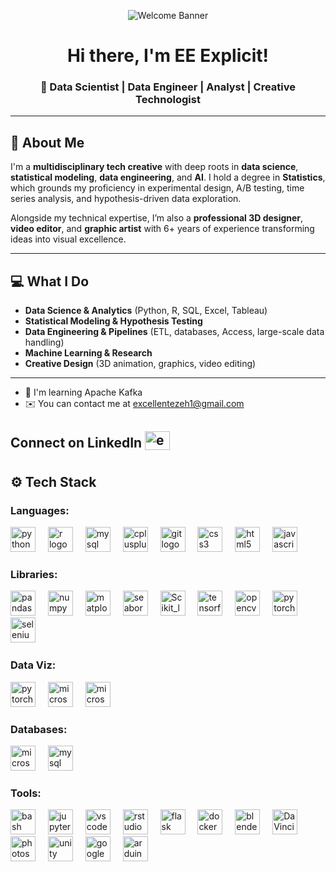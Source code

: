 <!-- Banner -->
<p align="center">
  <img src="https://github.com/eeexplicit1/eeexplicit1/blob/main/banner.gif" alt="Welcome Banner" />
</p>

<h1 align="center">Hi there, I'm EE Explicit!</h1>
<h3 align="center">🚀 Data Scientist | Data Engineer | Analyst | Creative Technologist</h3>

---

## 👋 About Me

I'm a **multidisciplinary tech creative** with deep roots in **data science**, **statistical modeling**, **data engineering**, and **AI**. I hold a degree in **Statistics**, which grounds my proficiency in experimental design, A/B testing, time series analysis, and hypothesis-driven data exploration.

Alongside my technical expertise, I’m also a **professional 3D designer**, **video editor**, and **graphic artist** with 6+ years of experience transforming ideas into visual excellence.

---

## 💻 What I Do

- **Data Science & Analytics** (Python, R, SQL, Excel, Tableau)
- **Statistical Modeling & Hypothesis Testing**
- **Data Engineering & Pipelines** (ETL, databases, Access, large-scale data handling)
- **Machine Learning & Research**
- **Creative Design** (3D animation, graphics, video editing)

---

* 🧠  I'm learning Apache Kafka
* ✉️  You can contact me at [excellentezeh1@gmail.com](mailto:excelentezeh1@gmail.com)
## Connect on **LinkedIn**  <a href="https://linkedin.com/in/excellent ezeh" target="blank"><img align="center" src="https://raw.githubusercontent.com/rahuldkjain/github-profile-readme-generator/master/src/images/icons/Social/linked-in-alt.svg" alt="excellent ezeh" height="30" width="40" style = 'padding-bottom:10px' /></a>

## ⚙️ Tech Stack

### Languages: 
<div align = "left"><img src="https://cdn.jsdelivr.net/gh/devicons/devicon/icons/python/python-original.svg" height="40" alt="python logo"  />
<img width="12" />
<img src="https://cdn.jsdelivr.net/gh/devicons/devicon/icons/r/r-original.svg" height="40" alt="r logo"  /> 
<img width="12" /> 
<img src="https://upload.wikimedia.org/wikipedia/de/d/dd/MySQL_logo.svg" height="40" alt="mysql logo"  />
<img width="12" />
<img src="https://cdn.jsdelivr.net/gh/devicons/devicon/icons/cplusplus/cplusplus-original.svg" height="40" alt="cplusplus logo"  />
<img width="12" />
<img src="https://cdn.jsdelivr.net/gh/devicons/devicon/icons/git/git-original.svg" height="40" alt="git logo"  />
<img width="12" />
<img src="https://cdn.jsdelivr.net/gh/devicons/devicon/icons/css3/css3-original.svg" height="40" alt="css3 logo"  />
<img width="12" />
<img src="https://cdn.jsdelivr.net/gh/devicons/devicon/icons/html5/html5-original.svg" height="40" alt="html5 logo"  />
<img width="12" />
<img src="https://cdn.jsdelivr.net/gh/devicons/devicon/icons/javascript/javascript-original.svg" height="40" alt="javascript logo"  />
<img width="12" /></div>

### Libraries: 
<div align = "left"><img src="https://cdn.jsdelivr.net/gh/devicons/devicon/icons/pandas/pandas-original.svg" height="40" alt="pandas logo"  />
<img width="12" /> 
<img src="https://cdn.jsdelivr.net/gh/devicons/devicon/icons/numpy/numpy-original.svg" height="40" alt="numpy logo"  />
<img width="12" /> 
<img src="https://cdn.jsdelivr.net/gh/devicons/devicon/icons/matplotlib/matplotlib-original.svg" height="40" alt="matplotlib logo"  />
<img width="12" />
<img src="https://seaborn.pydata.org/_images/logo-mark-lightbg.svg" height="40" alt="seaborn logo"  />
<img width="12" />
<img src="https://upload.wikimedia.org/wikipedia/commons/0/05/Scikit_learn_logo_small.svg" height="40" alt="Scikit_learn logo"  />
<img width="12" />
<img src="https://www.vectorlogo.zone/logos/tensorflow/tensorflow-icon.svg" height="40" alt="tensorflow logo"  />
<img width="12" />
<img src="https://cdn.jsdelivr.net/gh/devicons/devicon/icons/opencv/opencv-original.svg" height="40" alt="opencv logo"  />
<img width="12" />
<img src="https://cdn.jsdelivr.net/gh/devicons/devicon/icons/pytorch/pytorch-original.svg" height="40" alt="pytorch logo"  />
<img width="12" />
<img src="https://cdn.jsdelivr.net/gh/devicons/devicon/icons/selenium/selenium-original.svg" height="40" alt="selenium logo"  />
<img width="12" /></div>

###  Data Viz: 
<div align = "left"><img src="https://upload.wikimedia.org/wikipedia/commons/thumb/4/4b/Tableau_Logo.png/960px-Tableau_Logo.png?20181120160841" height="40" alt="pytorch logo"  />
<img width="12" />
<img src="https://www.logo.wine/a/logo/Microsoft_Excel/Microsoft_Excel-Logo.wine.svg" height="40" alt="microsoft_excel logo"  />
<img width="12" />
<img src="https://logos-world.net/wp-content/uploads/2022/02/Power-BI-Logo-700x394.png" height="40" alt="microsoft-power-bi logo"  />
<img width="12" /> </div>

### Databases: 
<div align = "left"><img src="https://upload.wikimedia.org/wikipedia/commons/f/f1/Microsoft_Office_Access_%282019-present%29.svg" height="40" alt="microsoft_office_access logo"  />
<img width="12" />
<img src="https://upload.wikimedia.org/wikipedia/de/d/dd/MySQL_logo.svg" height="40" alt="mysql logo"  />
<img width="12" /></div>

### Tools: 
<div align = "left"><img src="https://cdn.simpleicons.org/gnubash/4EAA25" height="40" alt="bash logo"  />
<img width="12" />
<img src="https://cdn.jsdelivr.net/gh/devicons/devicon/icons/jupyter/jupyter-original.svg" height="40" alt="jupyter logo"  />
<img width="12" />
<img src="https://cdn.jsdelivr.net/gh/devicons/devicon/icons/vscode/vscode-original.svg" height="40" alt="vscode logo"  />
<img width="12" />
<img src="https://cdn.jsdelivr.net/gh/devicons/devicon/icons/rstudio/rstudio-original.svg" height="40" alt="rstudio logo"  />
<img width="12" />
<img src="https://cdn.jsdelivr.net/gh/devicons/devicon/icons/flask/flask-original.svg" height="40" alt="flask logo"  />
<img width="12" />
<img src="https://cdn.jsdelivr.net/gh/devicons/devicon/icons/docker/docker-original.svg" height="40" alt="docker logo"  />
<img width="12" />
<img src="https://cdn.jsdelivr.net/gh/devicons/devicon/icons/blender/blender-original.svg" height="40" alt="blender logo"  />
<img width="12" />
<img src="https://upload.wikimedia.org/wikipedia/commons/4/4d/DaVinci_Resolve_Studio.png" height="40" alt="DaVinci_Resolve logo"  />
<img width="12" />
<img src="https://cdn.jsdelivr.net/gh/devicons/devicon/icons/photoshop/photoshop-plain.svg" height="40" alt="photoshop logo"  />
<img width="12" />
<img src="https://cdn.jsdelivr.net/gh/devicons/devicon/icons/unity/unity-original.svg" height="40" alt="unity logo"  />
<img width="12" />
<img src="https://cdn.jsdelivr.net/gh/devicons/devicon/icons/googlecloud/googlecloud-original.svg" height="40" alt="googlecloud logo"  />
<img width="12" />
<img src="https://cdn.jsdelivr.net/gh/devicons/devicon/icons/arduino/arduino-original.svg" height="40" alt="arduino logo"  />
<img width="12" /></div>